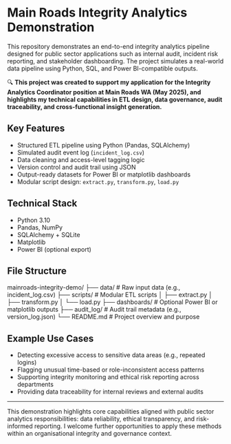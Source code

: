 # Main Roads Integrity Analytics Demonstration

This repository demonstrates an end-to-end integrity analytics pipeline designed for public sector applications such as internal audit, incident risk reporting, and stakeholder dashboarding. The project simulates a real-world data pipeline using Python, SQL, and Power BI-compatible outputs.

🔍 **This project was created to support my application for the Integrity Analytics Coordinator position at Main Roads WA (May 2025), and highlights my technical capabilities in ETL design, data governance, audit traceability, and cross-functional insight generation.**

## Key Features

- Structured ETL pipeline using Python (Pandas, SQLAlchemy)
- Simulated audit event log (`incident_log.csv`)
- Data cleaning and access-level tagging logic
- Version control and audit trail using JSON
- Output-ready datasets for Power BI or matplotlib dashboards
- Modular script design: `extract.py`, `transform.py`, `load.py`

## Technical Stack

- Python 3.10
- Pandas, NumPy
- SQLAlchemy + SQLite
- Matplotlib
- Power BI (optional export)

## File Structure

mainroads-integrity-demo/
├── data/ # Raw input data (e.g., incident_log.csv)
├── scripts/ # Modular ETL scripts
│ ├── extract.py
│ ├── transform.py
│ └── load.py
├── dashboards/ # Optional Power BI or matplotlib outputs
├── audit_log/ # Audit trail metadata (e.g., version_log.json)
└── README.md # Project overview and purpose


## Example Use Cases

- Detecting excessive access to sensitive data areas (e.g., repeated logins)
- Flagging unusual time-based or role-inconsistent access patterns
- Supporting integrity monitoring and ethical risk reporting across departments
- Providing data traceability for internal reviews and external audits

---

This demonstration highlights core capabilities aligned with public sector analytics responsibilities: data reliability, ethical transparency, and risk-informed reporting. I welcome further opportunities to apply these methods within an organisational integrity and governance context.
